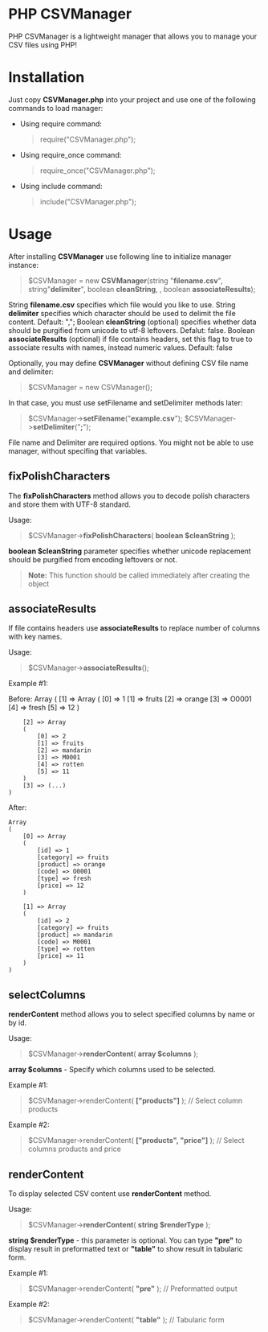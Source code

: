 # PHP CSVManager

PHP CSVManager is a lightweight manager that allows you to manage your CSV files using PHP!


# Installation

Just copy **CSVManager.php** into your project and use one of the following commands to load manager:
- Using require command:
	> require("CSVManager.php");
- Using require_once command:
	> require_once("CSVManager.php");
- Using include command:
	> include("CSVManager.php");

# Usage

After installing **CSVManager** use following line to initialize manager instance:
> $CSVManager = new **CSVManager**(string "**filename.csv**", string"**delimiter**", boolean **cleanString**, , boolean **associateResults**);

String **filename.csv** specifies which file would you like to use. 
String **delimiter** specifies which character should be used to delimit the file content. Default: ",";
Boolean **cleanString** (optional) specifies whether data should be purgified from unicode to utf-8 leftovers. Defalut: false.
Boolean **associateResults** (optional) if file contains headers, set this flag to true to associate results with names, instead numeric values. Default: false

Optionally, you may define **CSVManager** without defining CSV file name and delimiter:

> $CSVManager = new CSVManager();

In that case, you must use setFilename and setDelimiter methods later:
> $CSVManager->**setFilename**("**example.csv**");
> $CSVManager->**setDelimiter**("**;**");

File name and Delimiter are required options. You might not be able to use manager, without specifing that variables.

## fixPolishCharacters

The **fixPolishCharacters** method allows you to decode polish characters and store them with UTF-8 standard. 

Usage:

> $CSVManager->**fixPolishCharacters**( **boolean $cleanString** );

**boolean $cleanString** parameter specifies whether unicode replacement should be purgified from encoding leftovers or not.

> **Note:** This function should be called immediately after creating the object

## associateResults

If file contains headers use **associateResults** to replace number of columns with key names.

 Usage:

> $CSVManager->**associateResults**();

Example #1:

Before: 
	Array
	(
		[1] => Array
		(
			[0] => 1
			[1] => fruits
			[2] => orange
			[3] => O0001
			[4] => fresh
			[5] => 12
		)

		[2] => Array
		(
			[0] => 2
			[1] => fruits
			[2] => mandarin
			[3] => M0001
			[4] => rotten
			[5] => 11
		)
		[3] => (...)
	)

After:

	Array
	(
		[0] => Array
		(
			[id] => 1
			[category] => fruits
			[product] => orange
			[code] => O0001
			[type] => fresh
			[price] => 12
		)

		[1] => Array
		(
			[id] => 2
			[category] => fruits
			[product] => mandarin
			[code] => M0001
			[type] => rotten
			[price] => 11
		)
	)

## selectColumns

**renderContent** method allows you to select specified columns by name or by id.

 Usage:

> $CSVManager->**renderContent**( **array $columns** );

**array $columns** - Specify which columns used to be selected.

Example #1:
> $CSVManager->renderContent( **["products"]** ); // Select column products

Example #2:
> $CSVManager->renderContent( **["products", "price"]** ); // Select columns products and price


## renderContent

To display selected CSV content use **renderContent** method.

 Usage:

> $CSVManager->**renderContent**( **string $renderType** );

**string $renderType** - this parameter is optional. You can type **"pre"** to display result in preformatted text or **"table"** to show result in tabularic form.

Example #1:
> $CSVManager->renderContent( **"pre"** ); // Preformatted output

Example #2:
> $CSVManager->renderContent( **"table"** ); // Tabularic form
